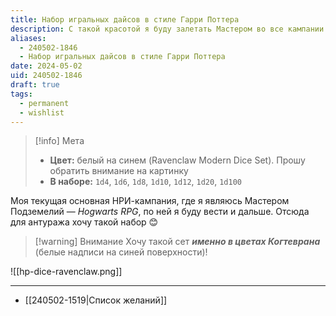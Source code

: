 ```yaml
---
title: Набор игральных дайсов в стиле Гарри Поттера
description: С такой красотой я буду залетать Мастером во все кампании по Hogwarts RPG
aliases:
  - 240502-1846
  - Набор игральных дайсов в стиле Гарри Поттера
date: 2024-05-02
uid: 240502-1846
draft: true
tags:
  - permanent
  - wishlist
---
```


> [!info] Мета
> - **Цвет:** белый на синем (Ravenclaw Modern Dice Set). Прошу обратить внимание на картинку
> - **В наборе:** `1d4`, `1d6`, `1d8`, `1d10`, `1d12`, `1d20`, `1d100`

Моя текущая основная НРИ-кампания, где я являюсь Мастером Подземелий — *Hogwarts RPG*, по ней я буду вести и дальше. Отсюда для антуража хочу такой набор 😊

> [!warning] Внимание
> Хочу такой сет ***именно в цветах Когтеврана*** (белые надписи на синей поверхности)!

![[hp-dice-ravenclaw.png]]

---

- [[240502-1519|Список желаний]]
